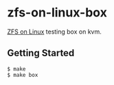 zfs-on-linux-box
================

[ZFS on Linux](http://zfsonlinux.org/) testing box on kvm.

Getting Started
---------------

```
$ make
$ make box
```
